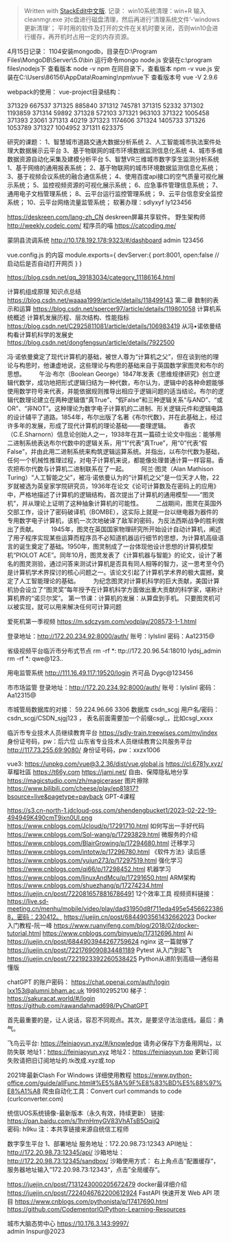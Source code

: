 


> Written with [StackEdit中文版](https://stackedit.cn/).
> 记录：
win10系统清理：win+R 输入cleanmgr.exe 对c盘进行磁盘清理，然后再进行‘清理系统文件’-‘windows更新清理’；
平时用的软件及打开的文件在关机时要关闭，否则win10会进行缓存，再开机时占用一定的内存资源。

4月15日记录：
1104安装mongodb，目录在D:\Program Files\MongoDB\Server\5.0\bin 运行命令mongo
node.js 安装在c:\program files\nodejs下
		查看版本 node -v
npm 	在同目录下，查看版本 npm -v
vue.js  安装在C:\Users\86156\AppData\Roaming\npm\vue下
		查看版本号 vue -V  2.9.6
		
webpack的使用：
vue-project目录结构：

371329            667537
371325            885840
371312            745781
371315             52332
371302           1193859
371314             59892
371328            572103
371321            963103
371322           1005458
371393             23061
371313             40219
371323           1174606
371324           1405733
371326           1053789
371327           1004952
371311            623375

研究的课题：
1、智慧城市道路交通大数据分析系统
2、人工智能城市执法案件处理大数据展示云平台
3、基于物联网的城市环境数据监测信息化系统
4、城市多维数据资源自动化采集及建模分析平台
5、智慧VR三维城市数字孪生监测分析系统
1、基于网络的通用报表系统；
2、基于物联网的城市环境数据监测信息化系统；
3、基于视频会议系统的融合通信系统；
4、使用百度api接口的空气质量可视化展示系统；
5、监控视频资源的可视化展示系统；
6、应急事件管理信息系统；
7、通用电子文档管理系统；
8、云平台运行监控管理系统；
9、云平台信息安全监控系统；
10、云平台网络流量监管系统；
软著办理：sdlyxyf   ly123456

https://deskreen.com/lang-zh_CN   deskreen屏幕共享软件。
野生架构师     http://weekly.codelc.com/
程序员的喵     https://catcoding.me/ 

蒙阴县流调系统
http://10.178.192.178:9323/#/dashboard   admin 123456

vue.config.js  的内容
module.exports={
    devServer:{
        port:8001,
        open:false //启动后是否自动打开网页
    }
}

https://blog.csdn.net/qq_39183034/category_11186164.html

计算机组成原理 知识点总结   https://blog.csdn.net/waaaa1999/article/details/118499143
第二章 数制的表示和运算   https://blog.csdn.net/spercer97/article/details/119801058
计算机系统概述 计算机发展历程、层次结构、性能指标     https://blog.csdn.net/C2925811081/article/details/106983419
从冯•诺依曼结构看计算机科学的发展史  https://blog.csdn.net/dongfengsun/article/details/7922500

冯·诺依曼奠定了现代计算机的基础，被世人尊为“计算机之父”，但在谈到他的理论与构思时，他谦虚地说，这些理论与构思的基础来自于英国数学家图灵和布尔的思想。
　　午治·布尔（Boolean George）1847年发表《思维规律研究》创立逻辑代数学，成功地把形式逻辑归结为一种代数，布尔认为，逻辑中的各种命题能够使用数学符号来代表，并能依据规则推导出相应于逻辑问题的适当结论。布尔的逻辑代数理论建立在两种逻辑值“真True”、“假False”和三种逻辑关系“与AND”、“或OR”、“非NOT”。这种理论为数字电子计算机的二进制、形关逻辑元件和逻辑电路的设计辅平了道路。1854年，布尔出版了名著《布尔代数》，并在此基础上，经过许多年的发展，形成了现代计算机的理论基础——娄理逻辑。
　　香农（C.E.Sharnorn）信息论创始人之一，1938年在其一篇硕士论文中指出：能够用二进制系统表达布尔代数中的逻辑关系，用“1”代表“真True”，用“0”代表“假False”，并由此用二进制系统来构筑逻辑运算系统。并指出，以布尔代数为基础，任何一个机械性推理过程，对电子计算机来说，都能像处理普通计算一样容易。香农把布尔代数与计算机二进制联系在了一起。
　　阿兰·图灵（Alan Mathison Turing）“人工智能之父”，被冯·诺依曼认为的“计算机之父”是一位天才人物，22岁就被选为英皇家学院研究员，1936年在论文《论可计算数及在密码上的应用》中，严格地描述了计算机的逻辑结构，首次提出了计算机的通用模型——“图灵机”，并从理论上证明了这种抽象计算机的可能性。
　　二战期间，图灵在英国外交部工作，设计了密码破译机（BOMBE），这实际上就是一台以继电器为器件的专用数字电子计算机，该机一次次地破译了敌军的密码，为反法西斯战争的胜利做出了贡献。
　　1945年，图灵在英国国家物理研究所开始设计自动计算机，阐述了用子程序实现某些运算而程序员不必知道机器运行细节的思想，为计算机高级语言的诞生奠定了基础。1950年，图灵制成了一台体现他设计思想的计算机模型机“PIOLOT ACE”。同年10月，图灵发表了《计算机器与智能》的论文，设计了著名的图灵测验，通过问答来测试计算机是否具有同人相等的智力，这一思考至今仍是计算机学术界探讨的核心问题之一。该论文引起了计算机学术界的极大震撼，奠定了人工智能理论的基础。
　　为纪念图灵对计算机科学的巨大贡献，美国计算机协会设立了“图灵奖”每年授予在计算机科学方面做出重大贡献的科学家，堪称计算机界的“诺贝尔奖”。
第一节课：计算机的发展：从算盘到手机。
只要图灵机可以被实现，就可以用来解决任何可计算问题


爱死机第一季视频   https://m.sdczysm.com/vodplay/208573-1-1.html

登录地址：http://172.20.234.92:8000/auth/
账号：lylslinl
密码：Aa12315@

省级视频平台临沂市分布式节点
rm -rf *:
ttp://172.20.96.54:18010
lydsj_admin
rm -rf *:
qwe@123..

用电监管系统
http://111.16.49.117:19520/login
齐可品
Dygc@123456

市市场监管
登录地址：http://172.20.234.92:8000/auth/
账号：lylslinl
密码：Aa12315@

市城管局数据库的对接：
59.224.96.66 3306   数据库 csdn_scgj  用户名/密码：csdn_scgj/CSDN_sjgj123    ， 表名前面需要加一个前缀csgl_，比如csgl_xxxx  

临沂市专业技术人员继续教育平台 https://sdly-train.treewises.com/my/index     身份证号码，pw：后六位
山东省专业技术人员继续教育公共服务平台  http://117.73.255.69:9080/    身份证号码，pw：xxzx1006



vue3:  https://unpkg.com/vue@3.2.36/dist/vue.global.js
https://cl.6781y.xyz/ 草榴社區  https://t66y.com
https://jami.net/   自由、保障隐私地分享
https://magicstudio.com/zh/magiceraser   图片擦除
https://www.bilibili.com/cheese/play/ep81817?bsource=live&pagetype=payback   GPT-4课程

https://s3.cn-north-1.jdcloud-oss.com/shendengbucket1/2023-02-22-19-494949K490cmT9jxn0UI.png
https://www.cnblogs.com/Jcloud/p/17291710.html  如何写出一手好代码
https://www.cnblogs.com/Sol-wang/p/17293829.html 微服务的介绍
https://www.cnblogs.com/BlairGrowing/p/17294680.html 迁移学习
https://www.cnblogs.com/intotw/p/17296780.html  《软件方法》读后感
https://www.cnblogs.com/yujun273/p/17297519.html 强化学习
https://www.cnblogs.com/qi66/p/17298452.html  机器学习
https://www.cnblogs.com/linuxAndMcu/p/17291650.html ARM架构
https://www.cnblogs.com/shuezhang/p/17274234.html   
https://juejin.cn/post/7220816578816786491   12个效率工具
视频资料链接：https://live.sd-meeting.cn/menhu/mobile/video/play/dad31950d8f711eda495e54566223868，密码：230412。
https://juejin.cn/post/6844903561432662023  Docker 入门教程-阮一峰   https://www.ruanyifeng.com/blog/2018/02/docker-tutorial.html
https://www.cnblogs.com/binyue/p/17312696.html   Ai
https://juejin.cn/post/6844903944267759624    nginx 这一篇就够了
https://juejin.cn/post/7221769090834481189   Pytest 从入门到起飞
https://juejin.cn/post/7221923392260538425    Python从进阶到高级—通俗易懂版

chatGPT 的账户密码：
https://chat.openai.com/auth/login
lxx153@alumni.bham.ac.uk
19981029521Xl
梯子：https://sakuracat.world/#/login
 https://github.com/rawandahmad698/PyChatGPT
						
首先最重要的是，让人说话，容忍不同观点。其次，是要坚守法治底线。最后：勇气。

飞鸟云平台: https://feiniaoyun.xyz/#/knowledge
请务必保存下方备用网址，以防失联
地址1：https://feiniaoyun.xyz
地址2：https://feiniaoyun.top
更新订阅失败请把旧订阅地址的.tk改成.xyz或.top


2021年最新Clash For Windows 详细使用教程
https://www.python-office.com/guide/allFunc.html#%E5%8A%9F%E8%83%BD%E5%88%97%E8%A1%A8
爬虫自动化工具：Convert curl commands to code (curlconverter.com)

统信UOS系统镜像-最新版本（永久有效，持续更新）
链接: https://pan.baidu.com/s/1hrnHmyGV83VhATsB5OqijQ  
密码: h9ku
注：本共享链接来源自统信工程师

数字孪生平台
1、部署地址
服务地址：172.20.98.73:12343
API地址：http://172.20.98.73:12345/api/
沙箱地址：http://172.20.98.73:12345/sandbox/ 
沙箱使用方式：
右上角点击“配置缓存“，服务器地址输入”172.20.98.73:12343“，点击”全局缓存“。

https://juejin.cn/post/7131243000205672479   docker最详细介绍
https://juejin.cn/post/7224046762200612924   FastAPI 快速开发 Web API 项目
https://www.cnblogs.com/pythonista/p/17417690.html 
https://github.com/CodementorIO/Python-Learning-Resources

城市大脑态势中心
https://10.176.3.143:9997/    
admin
Inspur@2023

     

<!--stackedit_data:
eyJoaXN0b3J5IjpbMTg3MDQ4MzcwNV19
-->